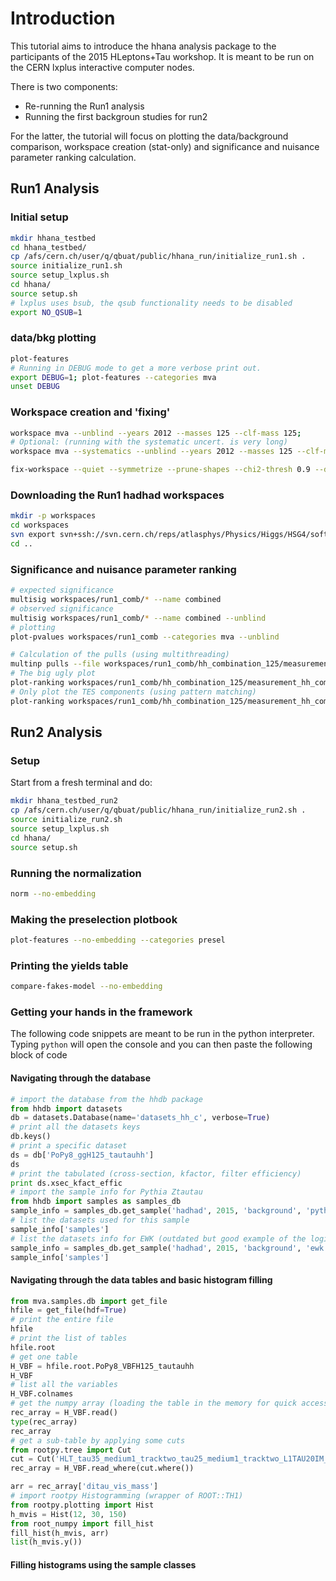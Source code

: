 # Introduction

This tutorial aims to introduce the hhana analysis package to the participants of the 2015 HLeptons+Tau workshop.
It is meant to be run on the CERN lxplus interactive computer nodes.

There is two components:
- Re-running the Run1 analysis
- Running the first backgroun studies for run2

For the latter, the tutorial will focus on plotting the data/background comparison, workspace creation (stat-only) and significance and nuisance parameter ranking calculation.

## Run1 Analysis

### Initial setup

```bash
mkdir hhana_testbed
cd hhana_testbed/
cp /afs/cern.ch/user/q/qbuat/public/hhana_run/initialize_run1.sh .
source initialize_run1.sh
source setup_lxplus.sh
cd hhana/
source setup.sh
# lxplus uses bsub, the qsub functionality needs to be disabled
export NO_QSUB=1
```

### data/bkg plotting


```bash
plot-features
# Running in DEBUG mode to get a more verbose print out.
export DEBUG=1; plot-features --categories mva
unset DEBUG
```

### Workspace creation and 'fixing'

```bash
workspace mva --unblind --years 2012 --masses 125 --clf-mass 125;
# Optional: (running with the systematic uncert. is very long)
workspace mva --systematics --unblind --years 2012 --masses 125 --clf-mass 125;
```

```bash
fix-workspace --quiet --symmetrize --prune-shapes --chi2-thresh 0.9 --drop-others-shapes --prune-norms workspaces/hh_nos_nonisol_ebz_stat_mva

```

### Downloading the Run1 hadhad workspaces

```bash
mkdir -p workspaces
cd workspaces
svn export svn+ssh://svn.cern.ch/reps/atlasphys/Physics/Higgs/HSG4/software/workspaces/Run1Paper/hadhad/trunk run1_comb
cd ..
```

### Significance and nuisance parameter ranking

```bash
# expected significance
multisig workspaces/run1_comb/* --name combined
# observed significance
multisig workspaces/run1_comb/* --name combined --unblind
# plotting
plot-pvalues workspaces/run1_comb --categories mva --unblind
```

```bash
# Calculation of the pulls (using multithreading)
multinp pulls --file workspaces/run1_comb/hh_combination_125/measurement_hh_combination_125.root --name combined --jobs -1
# The big ugly plot
plot-ranking workspaces/run1_comb/hh_combination_125/measurement_hh_combination_125.root
# Only plot the TES components (using pattern matching)
plot-ranking workspaces/run1_comb/hh_combination_125/measurement_hh_combination_125.root --patterns *TES*
```

## Run2 Analysis

### Setup
Start from a fresh terminal and do:

```bash
mkdir hhana_testbed_run2
cp /afs/cern.ch/user/q/qbuat/public/hhana_run/initialize_run2.sh .
source initialize_run2.sh
source setup_lxplus.sh
cd hhana/
source setup.sh
```
### Running the normalization

```bash
norm --no-embedding
```

### Making the preselection plotbook

```bash
plot-features --no-embedding --categories presel
```

### Printing the yields table
```bash
compare-fakes-model --no-embedding
```

### Getting your hands in the framework

The following code snippets are meant to be run in the python interpreter. Typing `python` will open the console and you can then paste the following block of code

#### Navigating through the database

```python
# import the database from the hhdb package
from hhdb import datasets
db = datasets.Database(name='datasets_hh_c', verbose=True)
# print all the datasets keys
db.keys()
# print a specific dataset
ds = db['PoPy8_ggH125_tautauhh']
ds
# print the tabulated (cross-section, kfactor, filter efficiency)
print ds.xsec_kfact_effic
# import the sample info for Pythia Ztautau
from hhdb import samples as samples_db
sample_info = samples_db.get_sample('hadhad', 2015, 'background', 'pythia_ztautau')
# list the datasets used for this sample
sample_info['samples']
# list the datasets info for EWK (outdated but good example of the logic)
sample_info = samples_db.get_sample('hadhad', 2015, 'background', 'ewk')
sample_info['samples']
```

#### Navigating through the data tables and basic histogram filling

```python
from mva.samples.db import get_file
hfile = get_file(hdf=True)
# print the entire file
hfile
# print the list of tables
hfile.root
# get one table
H_VBF = hfile.root.PoPy8_VBFH125_tautauhh
H_VBF
# list all the variables
H_VBF.colnames
# get the numpy array (loading the table in the memory for quick access)
rec_array = H_VBF.read()
type(rec_array)
rec_array
# get a sub-table by applying some cuts
from rootpy.tree import Cut
cut = Cut('HLT_tau35_medium1_tracktwo_tau25_medium1_tracktwo_L1TAU20IM_2TAU12IM == 1')
rec_array = H_VBF.read_where(cut.where())

arr = rec_array['ditau_vis_mass']
# import rootpy Histogramming (wrapper of ROOT::TH1)
from rootpy.plotting import Hist
h_mvis = Hist(12, 30, 150)
from root_numpy import fill_hist
fill_hist(h_mvis, arr)
list(h_mvis.y())
```

#### Filling histograms using the sample classes
```python

```
